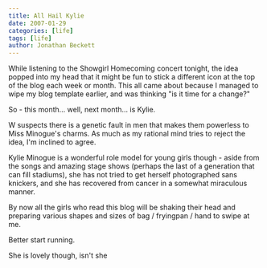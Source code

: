 ```yaml
---
title: All Hail Kylie
date: 2007-01-29
categories: [life]
tags: [life]
author: Jonathan Beckett
---
```


While listening to the Showgirl Homecoming concert tonight, the idea popped into my head that it might be fun to stick a different icon at the top of the blog each week or month. This all came about because I managed to wipe my blog template earlier, and was thinking "is it time for a change?"

So - this month... well, next month... is Kylie.

W suspects there is a genetic fault in men that makes them powerless to Miss Minogue's charms. As much as my rational mind tries to reject the idea, I'm inclined to agree.

Kylie Minogue is a wonderful role model for young girls though - aside from the songs and amazing stage shows (perhaps the last of a generation that can fill stadiums), she has not tried to get herself photographed sans knickers, and she has recovered from cancer in a somewhat miraculous manner.

By now all the girls who read this blog will be shaking their head and preparing various shapes and sizes of bag / fryingpan / hand to swipe at me.

Better start running.

She is lovely though, isn't she 